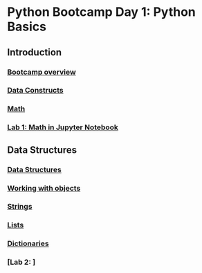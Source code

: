 # Python Bootcamp Day 1: Python Basics

## Introduction
### [Bootcamp overview](Python%20Bootcamp-%20Intro.ipynb)
### [Data Constructs](Python%20Bootcamp%20-%20Data%20Constructs.ipynb)
### [Math](Python%20Bootcamp-%20Math.ipynb)
### [Lab 1: Math in Jupyter Notebook](Lab1-%20Math.ipynb)

## Data Structures
### [Data Structures](Python%20Bootcamp-%20Data%20Structures.ipynb)
### [Working with objects](Python%20Bootcamp-%20Working%20with%20objects.ipynb)
### [Strings](Python%20Bootcamp-%20Strings.ipynb)
### [Lists](Python%20Bootcamp-%20Lists.ipynb)
### [Dictionaries](Python%20Bootcamp%20-%20Dictionaries.ipynb)
### [Lab 2: ]

